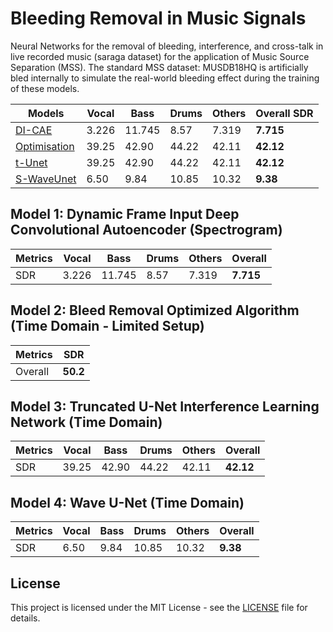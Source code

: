 # Bleeding Removal in Music Signals
Neural Networks for the removal of bleeding, interference, and cross-talk in live recorded music (saraga dataset) for the application of Music Source Separation (MSS). The standard MSS dataset: MUSDB18HQ is artificially bled internally to simulate the real-world bleeding effect during the training of these models.

| Models | Vocal | Bass | Drums | Others | Overall SDR |
|------|-----|-----|-----|-----|-----|
|[DI-CAE]()| 3.226 | 11.745 | 8.57 | 7.319 | __7.715__ |
|[Optimisation]()| 39.25 | 42.90 | 44.22 | 42.11 | __42.12__ |
|[t-Unet]()| 39.25 | 42.90 | 44.22 | 42.11 | __42.12__ |
|[S-WaveUnet]()| 6.50 | 9.84 | 10.85 | 10.32 | __9.38__ |


## Model 1: Dynamic Frame Input Deep Convolutional Autoencoder (Spectrogram)
| Metrics | Vocal | Bass | Drums | Others | Overall |
|------|-----|-----|-----|-----|-----|
|SDR| 3.226 | 11.745 | 8.57 | 7.319 | __7.715__ |


## Model 2: Bleed Removal Optimized Algorithm (Time Domain - Limited Setup)
| Metrics | SDR |
|------|-----|
|Overall| __50.2__ |


## Model 3: Truncated U-Net Interference Learning Network (Time Domain)
| Metrics | Vocal | Bass | Drums | Others | Overall |
|------|-----|-----|-----|-----|-----|
|SDR| 39.25 | 42.90 | 44.22 | 42.11 | __42.12__ |


## Model 4: Wave U-Net (Time Domain)
| Metrics | Vocal | Bass | Drums | Others | Overall |
|------|-----|-----|-----|-----|-----|
|SDR| 6.50 | 9.84 | 10.85 | 10.32 | __9.38__ |

## License

This project is licensed under the MIT License - see the [LICENSE](https://github.com/its-rajesh/Audio-Bleeding-Removal/blob/cde41b94a1be385efc46888a04b30a7b82c33375/LICENSE) file for details.
